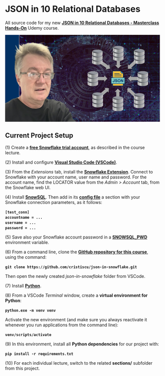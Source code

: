 # JSON in 10 Relational Databases

All source code for my new [**JSON in 10 Relational Databases - Masterclass Hands-On**](https://www.udemy.com/course/json-in-relational-databases/) Udemy course.

[![Promo Clip](.images/logo-udemy.png)](https://youtu.be/rmVGB6rt170)

## Current Project Setup

(1) Create a [**free Snowflake trial account**](https://signul.snowflake.com/), as described in the course lecture.  

(2) Install and configure [**Visual Studio Code (VSCode)**](https://code.visualstudio.com/).  

(3) From the *Extensions* tab, install the [**Snowflake Extension**](https://docs.snowflake.com/en/user-guide/vscode-ext). Connect to Snowflake with your account name, user name and password. For the account name, find the LOCATOR value from the *Admin > Account* tab, from the Snowflake web UI. 

(4) Install [**SnowSQL**](https://docs.snowflake.com/en/user-guide/snowsql-install-config). Then add in its [**config file**](https://docs.snowflake.com/en/user-guide/snowsql-config#about-the-snowsql-config-file) a section with your Snowflake connection parameters, as it follows:  

**`[test_conn]`**  
**`accountname = ...`**  
**`username = ...`**  
**`password = ...`**  

(5) Save also your Snowflake account password in a [**SNOWSQL_PWD**](https://docs.snowflake.com/en/user-guide/snowsql-start#specifying-passwords-when-connecting) environment variable.  

(6) From a command line, clone the [**GitHub repository for this course**](https://github.com/cristiscu/json-in-snowflake), using the command:  

**`git clone https://github.com/cristiscu/json-in-snowflake.git`**  

Then open the newly created *json-in-snowflake* folder from VSCode.

(7) Install [**Python**](https://www.python.org/downloads/).  

(8) From a VSCode *Terminal* window, create a **virtual environment for Python**:  

**`python.exe -m venv venv`**  

Activate the new environment (and make sure you always reactivate it whenever you run applications from the command line):  

**`venv/scripts/activate`**  

(9) In this environment, install all **Python dependencies** for our project with:  

**`pip install -r requirements.txt`**  

(10) For each individual lecture, switch to the related **sections/** subfolder from this project.  

